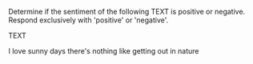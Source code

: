 Determine if the sentiment of the following TEXT is positive or negative. Respond exclusively with 'positive' or 'negative'.

TEXT

I love sunny days there's nothing like getting out in nature

